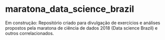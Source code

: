 # maratona_data_science_brazil
Em construção: Repositório criado para divulgação de exercícios e análises propostos pela maratona de ciência de dados 2018 (Data science Brazil) e outros correlacionados.
